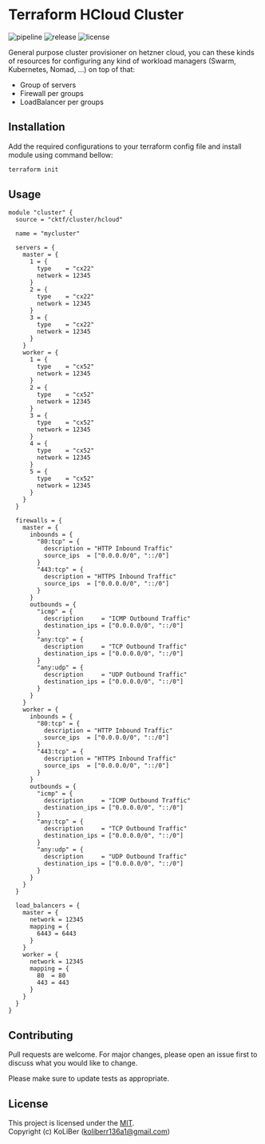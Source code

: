 # Terraform HCloud Cluster

![pipeline](https://github.com/cktf/terraform-hcloud-cluster/actions/workflows/cicd.yml/badge.svg)
![release](https://img.shields.io/github/v/release/cktf/terraform-hcloud-cluster?display_name=tag)
![license](https://img.shields.io/github/license/cktf/terraform-hcloud-cluster)

General purpose cluster provisioner on hetzner cloud, you can these kinds of resources for configuring any kind of workload managers (Swarm, Kubernetes, Nomad, ...) on top of that:

-   Group of servers
-   Firewall per groups
-   LoadBalancer per groups

## Installation

Add the required configurations to your terraform config file and install module using command bellow:

```bash
terraform init
```

## Usage

```hcl
module "cluster" {
  source = "cktf/cluster/hcloud"

  name = "mycluster"

  servers = {
    master = {
      1 = {
        type    = "cx22"
        network = 12345
      }
      2 = {
        type    = "cx22"
        network = 12345
      }
      3 = {
        type    = "cx22"
        network = 12345
      }
    }
    worker = {
      1 = {
        type    = "cx52"
        network = 12345
      }
      2 = {
        type    = "cx52"
        network = 12345
      }
      3 = {
        type    = "cx52"
        network = 12345
      }
      4 = {
        type    = "cx52"
        network = 12345
      }
      5 = {
        type    = "cx52"
        network = 12345
      }
    }
  }

  firewalls = {
    master = {
      inbounds = {
        "80:tcp" = {
          description = "HTTP Inbound Traffic"
          source_ips  = ["0.0.0.0/0", "::/0"]
        }
        "443:tcp" = {
          description = "HTTPS Inbound Traffic"
          source_ips  = ["0.0.0.0/0", "::/0"]
        }
      }
      outbounds = {
        "icmp" = {
          description     = "ICMP Outbound Traffic"
          destination_ips = ["0.0.0.0/0", "::/0"]
        }
        "any:tcp" = {
          description     = "TCP Outbound Traffic"
          destination_ips = ["0.0.0.0/0", "::/0"]
        }
        "any:udp" = {
          description     = "UDP Outbound Traffic"
          destination_ips = ["0.0.0.0/0", "::/0"]
        }
      }
    }
    worker = {
      inbounds = {
        "80:tcp" = {
          description = "HTTP Inbound Traffic"
          source_ips  = ["0.0.0.0/0", "::/0"]
        }
        "443:tcp" = {
          description = "HTTPS Inbound Traffic"
          source_ips  = ["0.0.0.0/0", "::/0"]
        }
      }
      outbounds = {
        "icmp" = {
          description     = "ICMP Outbound Traffic"
          destination_ips = ["0.0.0.0/0", "::/0"]
        }
        "any:tcp" = {
          description     = "TCP Outbound Traffic"
          destination_ips = ["0.0.0.0/0", "::/0"]
        }
        "any:udp" = {
          description     = "UDP Outbound Traffic"
          destination_ips = ["0.0.0.0/0", "::/0"]
        }
      }
    }
  }

  load_balancers = {
    master = {
      network = 12345
      mapping = {
        6443 = 6443
      }
    }
    worker = {
      network = 12345
      mapping = {
        80  = 80
        443 = 443
      }
    }
  }
}
```

## Contributing

Pull requests are welcome. For major changes, please open an issue first to discuss what you would like to change.

Please make sure to update tests as appropriate.

## License

This project is licensed under the [MIT](LICENSE.md).  
Copyright (c) KoLiBer (koliberr136a1@gmail.com)
